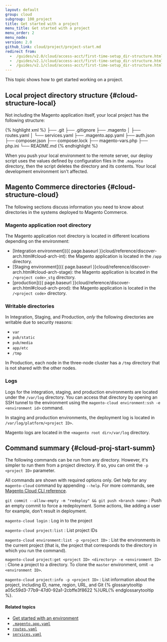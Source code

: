 ```yaml
---
layout: default
group: cloud
subgroup: 100_project
title: Get started with a project
menu_title: Get started with a project
menu_order: 2
menu_node:
version: 2.0
github_link: cloud/project/project-start.md
redirect from:
  -  /guides/v2.0/cloud/access-acct/first-time-setup_dir-structure.html
  -  /guides/v2.1/cloud/access-acct/first-time-setup_dir-structure.html
  -  /guides/v2.1/cloud/access-acct/first-time-setup_dir-structure.html
---
```


This topic shows how to get started working on a project.

## Local project directory structure {#cloud-structure-local}
Not including the Magento application itself, your local project has the following structure:

{% highlight xml %}
├── .git
├── .gitignore
├── .magento
│   ├── routes.yaml
│   └── services.yaml
├── .magento.app.yaml
├── auth.json
├── composer.json
├── composer.lock
├── magento-vars.php
├── php.ini
└── README.md
{% endhighlight %}

<div class="bs-callout bs-callout-info" id="info">
  <p>When you push your local environment to the remote server, our deploy script uses the values defined by configuration files in the <code>.magento</code> directory, then the script deletes the directory and its contents. Your local development environment isn't affected.</p>
</div>

## Magento Commerce directories {#cloud-structure-cloud}
The following sections discuss information you need to know about directories in the systems deployed to Magento Commerce.

### Magento application root directory
The Magento application root directory is located in different locations depending on the environment:

* [Integration environment]({{ page.baseurl }}cloud/reference/discover-arch.html#cloud-arch-int): the Magento application is located in the `/app` directory.
* [Staging environment]({{ page.baseurl }}cloud/reference/discover-arch.html#cloud-arch-stage): the Magento application is located in the `/<project code>_stg` directory.
* [production]({{ page.baseurl }}cloud/reference/discover-arch.html#cloud-arch-prod): the Magento application is located in the ` /<project code>` directory.

### Writable directories
In Integration, Staging, and Production, *only* the following directories are writable due to security reasons:

*	`var`
*	`pub/static`
*	`pub/media`
*	`app/etc`
*	`/tmp`

<div class="bs-callout bs-callout-info" id="info">
  <p>In Production, each node in the three-node cluster has a <code>/tmp</code> directory that is not shared with the other nodes.</p>
</div>

### Logs
Logs for the integration, staging, and production environments are located under the `/var/log` directory. You can access that directory by opening an SSH tunnel to the environment using the `magento-cloud environment:ssh -e <environment id>` command.

In staging and production environments, the deployment log is located in `/var/log/platform/<project ID>`.

Magento logs are located in the `<magento root dir>/var/log` directory.

## Command summary {#cloud-proj-start-summ}
The following commands can be run from any directory. However, it's simpler to run them from a project directory. If so, you can omit the `-p <project ID>` parameter.

All commands are shown with required options only. Get help for any `magento-cloud` command by appending `--help`. For more commands, see [Magento Cloud CLI reference]({{page.baseurl}}cloud/reference/cli-ref-topic.html).

`git commit --allow-empty -m "redeploy" && git push <branch name>`
:  Push an empty commit to force a redeployment. Some actions, like adding a user for example, don't result in deployment.

`magento-cloud login`
:	Log in to the project

`magento-cloud project:list`
:	List project IDs

`magento-cloud environment:list -p <project ID>`
:	List the environments in the current project (that is, the project that corresponds to the directory in which you run the command).

`magento-cloud project:get <project ID> <directory> -e <environment ID>`
:	Clone a project to a directory. To clone the `master` environment, omit `-e <environment ID>`.

`magento-cloud project:info -p <project ID>`
:	List information about the project, including ID, name, region, URL, and Git {% glossarytooltip a05c59d3-77b9-47d0-92a1-2cbffe3f8622 %}URL{% endglossarytooltip %}.

#### Related topics
*	[Get started with an environment]({{page.baseurl}}cloud/env/environments-start.html)
*	[`.magento.app.yaml`]({{page.baseurl}}cloud/project/project-conf-files_magento-app.html)
*	[`routes.yaml`]({{page.baseurl}}cloud/project/project-conf-files_routes.html)
*	[`services.yaml`]({{page.baseurl}}cloud/project/project-conf-files_services.html)
